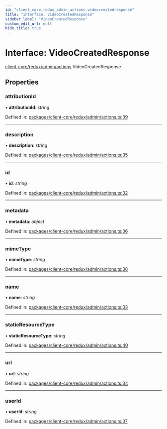 ```yaml
---
id: "client_core_redux_admin_actions.videocreatedresponse"
title: "Interface: VideoCreatedResponse"
sidebar_label: "VideoCreatedResponse"
custom_edit_url: null
hide_title: true
---
```


# Interface: VideoCreatedResponse

[client-core/redux/admin/actions](../modules/client_core_redux_admin_actions.md).VideoCreatedResponse

## Properties

### attributionId

• **attributionId**: *string*

Defined in: [packages/client-core/redux/admin/actions.ts:39](https://github.com/xr3ngine/xr3ngine/blob/5a0f83ed8/packages/client-core/redux/admin/actions.ts#L39)

___

### description

• **description**: *string*

Defined in: [packages/client-core/redux/admin/actions.ts:35](https://github.com/xr3ngine/xr3ngine/blob/5a0f83ed8/packages/client-core/redux/admin/actions.ts#L35)

___

### id

• **id**: *string*

Defined in: [packages/client-core/redux/admin/actions.ts:32](https://github.com/xr3ngine/xr3ngine/blob/5a0f83ed8/packages/client-core/redux/admin/actions.ts#L32)

___

### metadata

• **metadata**: *object*

Defined in: [packages/client-core/redux/admin/actions.ts:36](https://github.com/xr3ngine/xr3ngine/blob/5a0f83ed8/packages/client-core/redux/admin/actions.ts#L36)

___

### mimeType

• **mimeType**: *string*

Defined in: [packages/client-core/redux/admin/actions.ts:38](https://github.com/xr3ngine/xr3ngine/blob/5a0f83ed8/packages/client-core/redux/admin/actions.ts#L38)

___

### name

• **name**: *string*

Defined in: [packages/client-core/redux/admin/actions.ts:33](https://github.com/xr3ngine/xr3ngine/blob/5a0f83ed8/packages/client-core/redux/admin/actions.ts#L33)

___

### staticResourceType

• **staticResourceType**: *string*

Defined in: [packages/client-core/redux/admin/actions.ts:40](https://github.com/xr3ngine/xr3ngine/blob/5a0f83ed8/packages/client-core/redux/admin/actions.ts#L40)

___

### url

• **url**: *string*

Defined in: [packages/client-core/redux/admin/actions.ts:34](https://github.com/xr3ngine/xr3ngine/blob/5a0f83ed8/packages/client-core/redux/admin/actions.ts#L34)

___

### userId

• **userId**: *string*

Defined in: [packages/client-core/redux/admin/actions.ts:37](https://github.com/xr3ngine/xr3ngine/blob/5a0f83ed8/packages/client-core/redux/admin/actions.ts#L37)
